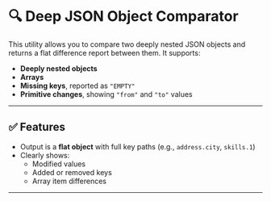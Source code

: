 # 🔍 Deep JSON Object Comparator

This utility allows you to compare two deeply nested JSON objects and returns a flat difference report between them. It supports:

- **Deeply nested objects**
- **Arrays**
- **Missing keys**, reported as `"EMPTY"`
- **Primitive changes**, showing `"from"` and `"to"` values

---

## ✅ Features

- Output is a **flat object** with full key paths (e.g., `address.city`, `skills.1`)
- Clearly shows:
  - Modified values
  - Added or removed keys
  - Array item differences

---
